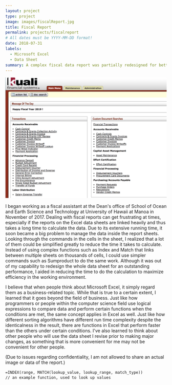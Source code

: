 ```yaml
---
layout: project
type: project
image: images/fiscalReport.jpg
title: Fiscal Report
permalink: projects/fiscalreport
# All dates must be YYYY-MM-DD format!
date: 2018-07-31
labels:
  - Microsoft Excel
  - Data Sheet
summary: A complex fiscal data report was partially redesigned for better performance.
---
```


<img class="ui medium right floated rounded image" src="../images/kfsPic.png">

I began working as a fiscal assistant at the Dean's office of School of Ocean and Earth Science and Technology at University of Hawaii at Manoa in November of 2017. Dealing with fiscal reports can get frustrating at times, especially if the reports on the Excel data sheets are linked heavily and thus takes a long time to calculate the data. Due to its extensive running time, it soon became a big problem to manage the data inside the report sheets. Looking through the commands in the cells in the sheet, I realized that a lot of them could be simplified greatly to reduce the time it takes to calculate. Instead of using complex functions such as Index and Match that links between multiple sheets on thousands of cells, I could use simpler commands such as Sumproduct to do the same work. Although it was out of my capability to redesign the whole data sheet for an outstanding performance, I aided in reducing the time to do the calculation to maximize efficiency in the working environment.

I believe that when people think about Microsoft Excel, it simply regard them as a business-related topic. While that is true to a certain extent, I learned that it goes beyond the field of business. Just like how programmers or people within the computer science field use logical expressions to compare data and perform certain functions when the conditions are met, the same concept applies in Excel as well. Just like how different sorting algorithms have different run time complexity despite the identicalness in the result, there are functions in Excel that perform faster than the others under certain conditions. I've also learned to think about other people who will use the data sheet I revise prior to making major changes, as something that is more convenient for me may not be convenient for other people. 

(Due to issues regarding confidentiality, I am not allowed to share an actual image or data of the report.)

```
=INDEX(range, MATCH(lookup_value, lookup_range, match_type)) 
// an example function, used to look up values

```

